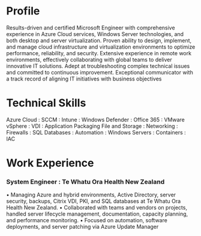 # **Profile**

Results-driven and certified Microsoft Engineer with comprehensive experience in 
Azure Cloud services, Windows Server technologies, and both desktop and server 
virtualization. Proven ability to design, implement, and manage cloud 
infrastructure and virtualization environments to optimize performance, 
reliability, and security. Extensive experience in remote work environments, 
effectively collaborating with global teams to deliver innovative IT solutions. 
Adept at troubleshooting complex technical issues and committed to continuous 
improvement. Exceptional communicator with a track record of aligning IT 
initiatives with business objectives

# **Technical Skills**
Azure Cloud : SCCM : Intune : Windows Defender : Office 365 : VMware vSphere : VDI : Application Packaging
File and Storage : Networking : Firewalls : SQL Databases : Automation : Windows Servers : Containers : IAC

# **Work Experience**
### System Engineer : Te Whatu Ora Health New Zealand
• Managing Azure and hybrid environments, Active Directory, server security, backups, Citrix VDI, PKI, and SQL databases at Te Whatu Ora Health New Zealand.
• Collaborated with teams and vendors on projects, handled server lifecycle management, documentation, capacity planning, and performance monitoring.
• Focused on automation, software deployments, and server patching via Azure Update Manager

